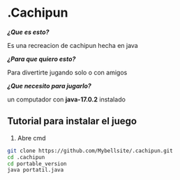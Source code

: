 # .Cachipun
***¿Que es esto?***


Es una recreacion de cachipun hecha en java


***¿Para que quiero esto?***


Para divertirte jugando solo o con amigos


***¿Que necesito para jugarlo?***


un computador con **java-17.0.2** instalado


## Tutorial para instalar el juego
1. Abre cmd
```bash
git clone https://github.com/Mybellsite/.cachipun.git
cd .cachipun
cd portable_version
java portatil.java
```
